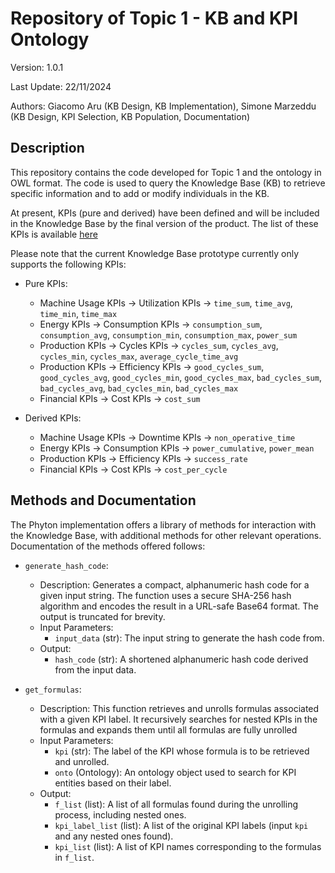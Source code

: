 # Repository of Topic 1 - KB and KPI Ontology

Version: 1.0.1

Last Update: 22/11/2024

Authors: Giacomo Aru (KB Design, KB Implementation), Simone Marzeddu (KB Design, KPI Selection, KB Population, Documentation)

## Description

This repository contains the code developed for Topic 1 and the ontology in OWL format.
The code is used to query the Knowledge Base (KB) to retrieve specific information and to add or modify individuals in the KB.

At present, KPIs (pure and derived) have been defined and will be included in the Knowledge Base by the final version of the product. The list of these KPIs is available  [here](https://docs.google.com/document/d/1RMJVM6Xd4dcazlPhCdCzNqwm6lIBSvDHMgVil6wiLNI/edit?tab=t.0#heading=h.equ5lulcmq18)

Please note that the current Knowledge Base prototype currently only supports the following KPIs:

* Pure KPIs:
  * Machine Usage KPIs -> Utilization KPIs -> `time_sum`, `time_avg`, `time_min`, `time_max`
  * Energy KPIs -> Consumption KPIs -> `consumption_sum`, `consumption_avg`, `consumption_min`, `consumption_max`, `power_sum`
  * Production KPIs -> Cycles KPIs -> `cycles_sum`, `cycles_avg`, `cycles_min`, `cycles_max`, `average_cycle_time_avg`
  * Production KPIs -> Efficiency KPIs -> `good_cycles_sum`, `good_cycles_avg`, `good_cycles_min`, `good_cycles_max`, `bad_cycles_sum`, `bad_cycles_avg`, `bad_cycles_min`, `bad_cycles_max`
  * Financial KPIs -> Cost KPIs -> `cost_sum`

 
* Derived KPIs:
  * Machine Usage KPIs -> Downtime KPIs -> `non_operative_time`
  * Energy KPIs -> Consumption KPIs -> `power_cumulative`, `power_mean`
  * Production KPIs -> Efficiency KPIs -> `success_rate`
  * Financial KPIs -> Cost KPIs -> `cost_per_cycle`

## Methods and Documentation
The Phyton implementation offers a library of methods for interaction with the Knowledge Base, with additional methods for other relevant operations. Documentation of the methods offered follows:

* `generate_hash_code`:
  * Description: Generates a compact, alphanumeric hash code for a given input string.
    The function uses a secure SHA-256 hash algorithm and encodes the result
    in a URL-safe Base64 format. The output is truncated for brevity.
  * Input Parameters: 
     * `input_data` (str): The input string to generate the hash code from.
  * Output:
     * `hash_code` (str): A shortened alphanumeric hash code derived from the input data.
      
 * `get_formulas`:
   * Description: This function retrieves and unrolls formulas associated with a given KPI label.
     It recursively searches for nested KPIs in the formulas and expands them until
     all formulas are fully unrolled
   * Input Parameters: 
      * `kpi` (str): The label of the KPI whose formula is to be retrieved and unrolled.
      * `onto` (Ontology): An ontology object used to search for KPI entities based on their label.
   * Output:
      * `f_list` (list): A list of all formulas found during the unrolling process, including nested ones.
      * `kpi_label_list` (list): A list of the original KPI labels (input `kpi` and any nested ones found).
      * `kpi_list` (list): A list of KPI names corresponding to the formulas in `f_list`.


